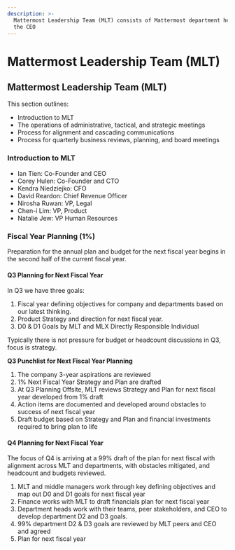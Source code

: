 ```yaml
---
description: >-
  Mattermost Leadership Team (MLT) consists of Mattermost department heads plus
  the CEO
---
```


# Mattermost Leadership Team \(MLT\)

## Mattermost Leadership Team \(MLT\)

This section outlines:

* Introduction to MLT
* The operations of administrative, tactical, and strategic meetings
* Process for alignment and cascading communications
* Process for quarterly business reviews, planning, and board meetings

### Introduction to MLT

* Ian Tien: Co-Founder and CEO
* Corey Hulen: Co-Founder and CTO
* Kendra Niedziejko: CFO
* David Reardon: Chief Revenue Officer
* Nirosha Ruwan: VP, Legal
* Chen-i Lim: VP, Product
* Natalie Jew: VP Human Resources

### Fiscal Year Planning \(1%\) <a id="fiscal-year-planning"></a>

Preparation for the annual plan and budget for the next fiscal year begins in the second half of the current fiscal year.

#### Q3 Planning for Next Fiscal Year

In Q3 we have three goals:

1. Fiscal year defining objectives for company and departments based on our latest thinking.
2. Product Strategy and direction for next fiscal year.
3. D0 & D1 Goals by MLT and MLX Directly Responsible Individual

Typically there is not pressure for budget or headcount discussions in Q3, focus is strategy.

**Q3 Punchlist for Next Fiscal Year Planning**

1. The company 3-year aspirations are reviewed
2. 1% Next Fiscal Year Strategy and Plan are drafted 
3. At Q3 Planning Offsite, MLT reviews Strategy and Plan for next fiscal year developed from 1% draft
4. Action items are documented and developed around obstacles to success of next fiscal year
5. Draft budget based on Strategy and Plan and financial investments required to bring plan to life

#### Q4 Planning for Next Fiscal Year

The focus of Q4 is arriving at a 99% draft of the plan for next fiscal with alignment across MLT and departments, with obstacles mitigated, and headcount and budgets reviewed.

1. MLT and middle managers work through key defining objectives and map out D0 and D1 goals for next fiscal year
2. Finance works with MLT to draft financials plan for next fiscal year
3. Department heads work with their teams, peer stakeholders, and CEO to develop department D2 and D3 goals.
4. 99% department D2 & D3 goals are reviewed by MLT peers and CEO and agreed
5. Plan for next fiscal year 

